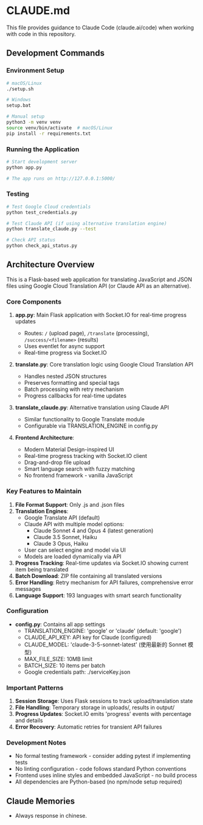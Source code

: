 # CLAUDE.md

This file provides guidance to Claude Code (claude.ai/code) when working with code in this repository.

## Development Commands

### Environment Setup
```bash
# macOS/Linux
./setup.sh

# Windows
setup.bat

# Manual setup
python3 -m venv venv
source venv/bin/activate  # macOS/Linux
pip install -r requirements.txt
```

### Running the Application
```bash
# Start development server
python app.py

# The app runs on http://127.0.0.1:5000/
```

### Testing
```bash
# Test Google Cloud credentials
python test_credentials.py

# Test Claude API (if using alternative translation engine)
python translate_claude.py --test

# Check API status
python check_api_status.py
```

## Architecture Overview

This is a Flask-based web application for translating JavaScript and JSON files using Google Cloud Translation API (or Claude API as an alternative).

### Core Components

1. **app.py**: Main Flask application with Socket.IO for real-time progress updates
   - Routes: `/` (upload page), `/translate` (processing), `/success/<filename>` (results)
   - Uses eventlet for async support
   - Real-time progress via Socket.IO

2. **translate.py**: Core translation logic using Google Cloud Translation API
   - Handles nested JSON structures
   - Preserves formatting and special tags
   - Batch processing with retry mechanism
   - Progress callbacks for real-time updates

3. **translate_claude.py**: Alternative translation using Claude API
   - Similar functionality to Google Translate module
   - Configurable via TRANSLATION_ENGINE in config.py

4. **Frontend Architecture**:
   - Modern Material Design-inspired UI
   - Real-time progress tracking with Socket.IO client
   - Drag-and-drop file upload
   - Smart language search with fuzzy matching
   - No frontend framework - vanilla JavaScript

### Key Features to Maintain

1. **File Format Support**: Only .js and .json files
2. **Translation Engines**: 
   - Google Translate API (default)
   - Claude API with multiple model options:
     - Claude Sonnet 4 and Opus 4 (latest generation)
     - Claude 3.5 Sonnet, Haiku
     - Claude 3 Opus, Haiku
   - User can select engine and model via UI
   - Models are loaded dynamically via API
3. **Progress Tracking**: Real-time updates via Socket.IO showing current item being translated
4. **Batch Download**: ZIP file containing all translated versions
5. **Error Handling**: Retry mechanism for API failures, comprehensive error messages
6. **Language Support**: 193 languages with smart search functionality

### Configuration

- **config.py**: Contains all app settings
  - TRANSLATION_ENGINE: 'google' or 'claude' (default: 'google')
  - CLAUDE_API_KEY: API key for Claude (configured)
  - CLAUDE_MODEL: 'claude-3-5-sonnet-latest' (使用最新的 Sonnet 模型)
  - MAX_FILE_SIZE: 10MB limit
  - BATCH_SIZE: 10 items per batch
  - Google credentials path: ./serviceKey.json

### Important Patterns

1. **Session Storage**: Uses Flask sessions to track upload/translation state
2. **File Handling**: Temporary storage in uploads/, results in output/
3. **Progress Updates**: Socket.IO emits 'progress' events with percentage and details
4. **Error Recovery**: Automatic retries for transient API failures

### Development Notes

- No formal testing framework - consider adding pytest if implementing tests
- No linting configuration - code follows standard Python conventions
- Frontend uses inline styles and embedded JavaScript - no build process
- All dependencies are Python-based (no npm/node setup required)

## Claude Memories

- Always response in chinese.